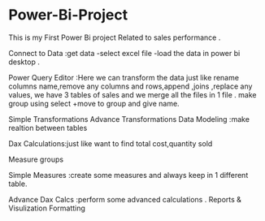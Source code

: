 # Power-Bi-Project
This is my First Power Bi project Related to sales performance .


Connect to Data :get data -select excel file -load the data in power bi desktop .

Power Query Editor :Here we can transform the data just like rename columns name,remove any columns and rows,append ,joins ,replace any values,
we have 3 tables of sales and we merge all the files in 1 file . make group using select +move to group and give name. 

Simple Transformations
Advance Transformations 
Data Modeling :make realtion between tables 

Dax  Calculations:just like want to find total cost,quantity sold  
 
Measure groups 

Simple Measures :create some measures and always keep in 1 different table.

Advance Dax Calcs :perform some advanced calculations .
Reports & Visulization 
Formatting 
